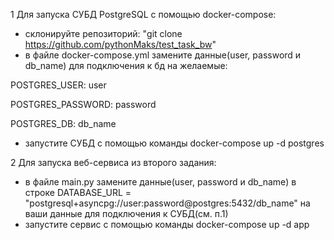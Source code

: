 ﻿1 Для запуска СУБД PostgreSQL с помощью docker-compose:
- склонируйте репозиторий: "git clone https://github.com/pythonMaks/test_task_bw"
- в файле docker-compose.yml замените данные(user, password и db_name) для подключения к бд на желаемые:

 POSTGRES_USER: user

 POSTGRES_PASSWORD: password
 
 POSTGRES_DB: db_name

 - запустите СУБД с помощью команды 
 docker-compose up -d postgres


2 Для запуска веб-сервиса из второго задания:
- в файле main.py замените данные(user, password и db_name) в строке 
DATABASE_URL = "postgresql+asyncpg://user:password@postgres:5432/db_name"
на ваши данные для подключения к СУБД(см. п.1)
- запустите сервис с помощью команды
docker-compose up -d app

